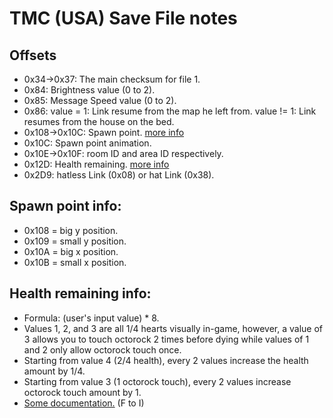 # TMC (USA) Save File notes

## Offsets

* 0x34->0x37: The main checksum for file 1.
* 0x84: Brightness value (0 to 2).
* 0x85: Message Speed value (0 to 2).
* 0x86: value = 1: Link resume from the map he left from. value != 1: Link resumes from the house on the bed.
* 0x108->0x10C: Spawn point. [more info](#spawn-point-info)
* 0x10C: Spawn point animation.
* 0x10E->0x10F: room ID and area ID respectively.
* 0x12D: Health remaining. [more info](#health-remaining-info)
* 0x2D9: hatless Link (0x08) or hat Link (0x38).

## Spawn point info:

* 0x108 = big y position.
* 0x109 = small y position.
* 0x10A = big x position.
* 0x10B = small x position.

## Health remaining info:

* Formula: (user's input value) * 8.
* Values 1, 2, and 3 are all 1/4 hearts visually in-game, however, a value of 3 allows you to touch octorock 2 times before dying while values of 1 and 2 only allow octorock touch once.
* Starting from value 4 (2/4 health), every 2 values increase the health amount by 1/4.
* Starting from value 3 (1 octorock touch), every 2 values increase octorock touch amount by 1.
* [Some documentation.](https://docs.google.com/spreadsheets/d/1yzXh2QSfBaXGAapngyejzW3H_ALxxMkaxuRX4HG2dis/edit?usp=sharing) (F to I)
